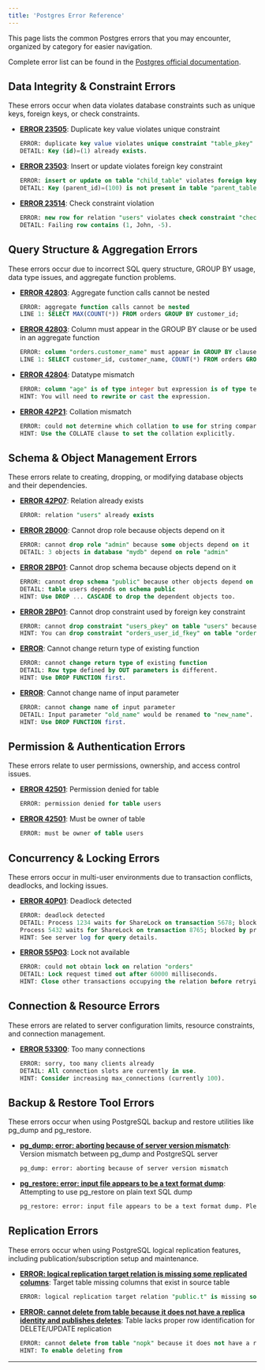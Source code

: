```yaml
---
title: 'Postgres Error Reference'
---
```


This page lists the common Postgres errors that you may encounter, organized by category for easier navigation.

Complete error list can be found in the [Postgres official documentation](https://www.postgresql.org/docs/current/errcodes-appendix.html).

## Data Integrity & Constraint Errors

These errors occur when data violates database constraints such as unique keys, foreign keys, or check constraints.

- [**ERROR 23505**](/reference/postgres/error/23505-duplicate-key-value): Duplicate key value violates unique constraint

  ```sql
  ERROR: duplicate key value violates unique constraint "table_pkey"
  DETAIL: Key (id)=(1) already exists.
  ```

- [**ERROR 23503**](/reference/postgres/error/23503-foreign-key-violation): Insert or update violates foreign key constraint

  ```sql
  ERROR: insert or update on table "child_table" violates foreign key constraint "fk_constraint_name"
  DETAIL: Key (parent_id)=(100) is not present in table "parent_table".
  ```

- [**ERROR 23514**](/reference/postgres/error/23514-check-constraint-violation): Check constraint violation

  ```sql
  ERROR: new row for relation "users" violates check constraint "check_age_positive"
  DETAIL: Failing row contains (1, John, -5).
  ```

## Query Structure & Aggregation Errors

These errors occur due to incorrect SQL query structure, GROUP BY usage, data type issues, and aggregate function problems.

- [**ERROR 42803**](/reference/postgres/error/42803-aggregate-function-calls-cannot-be-nested): Aggregate function calls cannot be nested

  ```sql
  ERROR: aggregate function calls cannot be nested
  LINE 1: SELECT MAX(COUNT(*)) FROM orders GROUP BY customer_id;
  ```

- [**ERROR 42803**](/reference/postgres/error/42803-column-must-appear-in-group-by-clause): Column must appear in the GROUP BY clause or be used in an aggregate function

  ```sql
  ERROR: column "orders.customer_name" must appear in GROUP BY clause or be used in an aggregate function
  LINE 1: SELECT customer_id, customer_name, COUNT(*) FROM orders GROUP BY customer_id;
  ```

- [**ERROR 42804**](/reference/postgres/error/42804-datatype-mismatch): Datatype mismatch

  ```sql
  ERROR: column "age" is of type integer but expression is of type text
  HINT: You will need to rewrite or cast the expression.
  ```

- [**ERROR 42P21**](/reference/postgres/error/42p21-collation-mismatch): Collation mismatch

  ```sql
  ERROR: could not determine which collation to use for string comparison
  HINT: Use the COLLATE clause to set the collation explicitly.
  ```

## Schema & Object Management Errors

These errors relate to creating, dropping, or modifying database objects and their dependencies.

- [**ERROR 42P07**](/reference/postgres/error/42p07-relation-already-exists-postgres): Relation already exists

  ```sql
  ERROR: relation "users" already exists
  ```

- [**ERROR 2B000**](/reference/postgres/error/2b000-dependent-privilege-descriptors): Cannot drop role because objects depend on it

  ```sql
  ERROR: cannot drop role "admin" because some objects depend on it
  DETAIL: 3 objects in database "mydb" depend on role "admin"
  ```

- [**ERROR 2BP01**](/reference/postgres/error/2bp01-dependent-objects-still-exist): Cannot drop schema because objects depend on it

  ```sql
  ERROR: cannot drop schema "public" because other objects depend on it
  DETAIL: table users depends on schema public
  HINT: Use DROP ... CASCADE to drop the dependent objects too.
  ```

- [**ERROR 2BP01**](/reference/postgres/error/2bp01-cannot-drop-constraint-used-by-foreign-key-constraint-postgres): Cannot drop constraint used by foreign key constraint

  ```sql
  ERROR: cannot drop constraint "users_pkey" on table "users" because constraint "orders_user_id_fkey" on table "orders" requires it
  HINT: You can drop constraint "orders_user_id_fkey" on table "orders" instead.
  ```

- [**ERROR**](/reference/postgres/error/cannot-change-return-type-of-existing-function): Cannot change return type of existing function

  ```sql
  ERROR: cannot change return type of existing function
  DETAIL: Row type defined by OUT parameters is different.
  HINT: Use DROP FUNCTION first.
  ```

- [**ERROR**](/reference/postgres/error/cannot-change-name-of-input-parameter): Cannot change name of input parameter

  ```sql
  ERROR: cannot change name of input parameter
  DETAIL: Input parameter "old_name" would be renamed to "new_name".
  HINT: Use DROP FUNCTION first.
  ```

## Permission & Authentication Errors

These errors relate to user permissions, ownership, and access control issues.

- [**ERROR 42501**](/reference/postgres/error/42501-permission-denied-for-table-postgres): Permission denied for table

  ```sql
  ERROR: permission denied for table users
  ```

- [**ERROR 42501**](/reference/postgres/error/42501-must-be-owner-of-table-postgres): Must be owner of table

  ```sql
  ERROR: must be owner of table users
  ```

## Concurrency & Locking Errors

These errors occur in multi-user environments due to transaction conflicts, deadlocks, and locking issues.

- [**ERROR 40P01**](/reference/postgres/error/40p01-deadlock-detected): Deadlock detected

  ```sql
  ERROR: deadlock detected
  DETAIL: Process 1234 waits for ShareLock on transaction 5678; blocked by process 5432.
  Process 5432 waits for ShareLock on transaction 8765; blocked by process 1234.
  HINT: See server log for query details.
  ```

- [**ERROR 55P03**](/reference/postgres/error/55p03-lock-not-available): Lock not available

  ```sql
  ERROR: could not obtain lock on relation "orders"
  DETAIL: Lock request timed out after 60000 milliseconds.
  HINT: Close other transactions occupying the relation before retrying.
  ```

## Connection & Resource Errors

These errors are related to server configuration limits, resource constraints, and connection management.

- [**ERROR 53300**](/reference/postgres/error/53300-too-many-connections): Too many connections

  ```sql
  ERROR: sorry, too many clients already
  DETAIL: All connection slots are currently in use.
  HINT: Consider increasing max_connections (currently 100).
  ```

## Backup & Restore Tool Errors

These errors occur when using PostgreSQL backup and restore utilities like pg_dump and pg_restore.

- [**pg_dump: error: aborting because of server version mismatch**](/reference/postgres/error/pgdump-aborting-because-of-server-version-mismatch): Version mismatch between pg_dump and PostgreSQL server

  ```bash
  pg_dump: error: aborting because of server version mismatch
  ```

- [**pg_restore: error: input file appears to be a text format dump**](/reference/postgres/error/pgrestore-input-file-appears-to-be-a-text-format-dump): Attempting to use pg_restore on plain text SQL dump

  ```bash
  pg_restore: error: input file appears to be a text format dump. Please use psql.
  ```

## Replication Errors

These errors occur when using PostgreSQL logical replication features, including publication/subscription setup and maintenance.

- [**ERROR: logical replication target relation is missing some replicated columns**](/reference/postgres/error/logical-replication-target-relation-missing-replicated-columns): Target table missing columns that exist in source table

  ```sql
  ERROR: logical replication target relation "public.t" is missing some replicated columns
  ```

- [**ERROR: cannot delete from table because it does not have a replica identity and publishes deletes**](/reference/postgres/error/cannot-delete-from-table-no-replica-identity): Table lacks proper row identification for DELETE/UPDATE replication

  ```sql
  ERROR: cannot delete from table "nopk" because it does not have a replica identity and publishes deletes
  HINT: To enable deleting from
  ```

---
